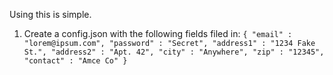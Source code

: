 Using this is simple.

1. Create a config.json with the following fields filed in:
`{
    "email" : "lorem@ipsum.com",
    "password" : "Secret",
    "address1" : "1234 Fake St.",
    "address2" : "Apt. 42",
    "city" : "Anywhere",
    "zip" : "12345",
    "contact" : "Amce Co"
}`